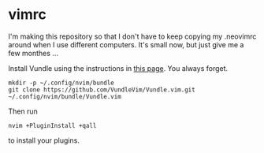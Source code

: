 # vimrc

I'm making this repository so that I don't have to keep copying my .neovimrc
around when I use different computers. It's small now, but just give me a few
monthes ...

Install Vundle using the instructions in [this
page](https://www.circuidipity.com/neovim/). You always forget.

```{sh}
mkdir -p ~/.config/nvim/bundle
git clone https://github.com/VundleVim/Vundle.vim.git ~/.config/nvim/bundle/Vundle.vim
```

Then run

```{sh}
nvim +PluginInstall +qall
```

to install your plugins.
